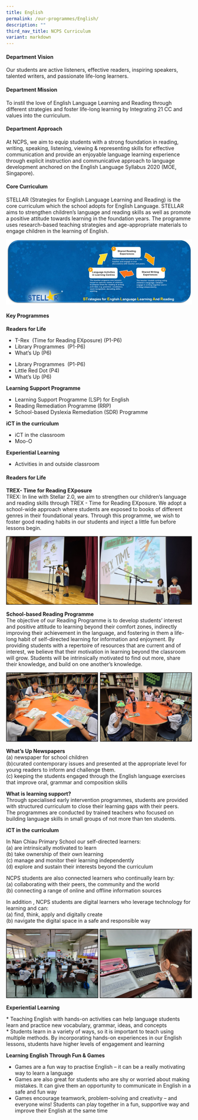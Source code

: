 ```yaml
---
title: English
permalink: /our-programmes/English/
description: ""
third_nav_title: NCPS Curriculum
variant: markdown
---
```

#### **Department Vision** 

Our students are active listeners, effective readers, inspiring speakers, talented writers, and passionate life-long learners.

#### **Department Mission**  

To instil the love of English Language Learning and Reading through different strategies and foster life-long learning by Integrating 21 CC and values into the curriculum.

#### **Department Approach**  
   
At NCPS, we aim to equip students with a strong foundation in reading, writing, speaking, listening, viewing &amp; representing skills for effective communication and provide an enjoyable language learning experience through explicit instruction and communicative approach to language development anchored on the English Language Syllabus 2020 (MOE, Singapore).

#### **Core Curriculum**  

STELLAR (Strategies for English Language Learning and Reading) is the core
curriculum which the school adopts for English Language. STELLAR aims to
strengthen children’s language and reading skills as well as promote a
positive attitude towards learning in the foundation years. The programme
uses research-based teaching strategies and age-appropriate materials to
engage children in the learning of English.

![](/images/Our%20Curriculum_English/stellar_2025.jpg)


#### **Key Programmes**  
   
**Readers for Life**<br>
<ul>
  <li>T-Rex&nbsp; (Time for Reading EXposure) (P1-P6)</li>
  <li>Library Programmes&nbsp; (P1-P6)</li>
  <li>What’s Up (P6)</li>
</ul>  




* Library Programmes&nbsp; (P1-P6)
* Little Red Dot (P4)
* What’s Up (P6)

**Learning Support Programme**

* Learning Support Programme (LSP) for English
* Reading Remediation Programme (RRP)
* School-based Dyslexia Remediation (SDR) Programme 

**iCT in the curriculum**

* iCT in the classroom
* Moo-O

**Experiential Learning**
* Activities in and outside classroom

#### Readers for Life
**TREX- Time for Reading EXposure**<br>
TREX: In line with Stellar 2.0, we aim to strengthen our children’s language and reading skills through TREX - Time for Reading EXposure. We adopt a school-wide approach where students are exposed to books of different genres in their foundational years. Through this programme, we wish to foster good reading habits in our students and inject a little fun before lessons begin.

![](/images/Our%20Curriculum_English/Trex_2025.jpg)


**School-based Reading Programme**<br>
The objective of our Reading Programme is to develop students’ interest and positive attitude to
learning beyond their comfort zones, indirectly improving their achievement in the language, and
fostering in them a life-long habit of self-directed learning for information and enjoyment. By
providing students with a repertoire of resources that are current and of interest, we believe that
their motivation in learning beyond the classroom will grow. Students will be intrinsically motivated
to find out more, share their knowledge, and build on one another’s knowledge.

![](/images/Our%20Curriculum_English/Reading_2025.jpg)

**What’s Up Newspapers**<br>
(a) newspaper for school children<br>
(b)curated contemporary issues and presented at the appropriate level for young readers to inform and challenge them.<br> 
(c) keeping the students engaged through the English language exercises that improve oral, grammar and composition skills

**What is learning support?**<br>
Through specialised early intervention programmes, students are provided with structured curriculum to close their learning gaps with their peers.<br>
The programmes are conducted by trained teachers who focused on building language skills in small groups of not more than ten students.

**iCT in the curriculum**

In Nan Chiau Primary School our self-directed learners:<br>
(a) are intrinsically motivated to learn<br>
(b) take ownership of their own learning<br>
(c) manage and monitor their learning independently<br>
(d) explore and sustain their interests beyond the curriculum

NCPS students are also connected learners who continually learn by:<br>
(a) collaborating with their peers, the community and the world<br>
(b) connecting a range of online and offline information sources

In addition , NCPS students are digital learners who leverage
technology for learning and can:<br>
(a) find, think, apply and digitally create<br>
(b) navigate the digital space in a safe and responsible way

![](/images/Our%20Curriculum_English/eng_ict01_2025.jpg)

**Experiential Learning**  



<dl>
  <dt>* Teaching English with hands-on activities can help language students learn and practice new vocabulary, grammar, ideas, and concepts</dt>
 
  <dt>* Students learn in a variety of ways, so it is important to teach using multiple methods.&nbsp;By incorporating hands-on experiences in our English lessons, students have higher levels of engagement and learning</dt>
 
</dl>



 

**Learning English Through Fun &amp; Games** 

* Games are a fun way to practise English – it can be a really motivating way to learn a language
* Games are also great for students who are shy or worried about making mistakes. It can give them an opportunity to communicate in English in a safe and fun way
* Games encourage teamwork, problem-solving and creativity – and everyone wins! Students can play together in a fun, supportive way and improve their English at the same time